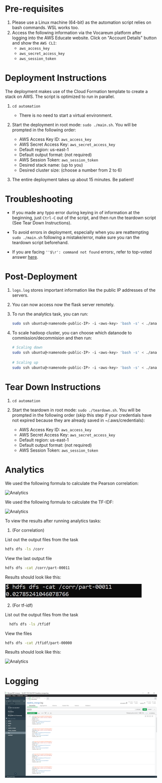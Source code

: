 # Pre-requisites

1. Please use a Linux machine (64-bit) as the automation script relies on bash commands. WSL works too.
2. Access the following information via the Vocareum platform after logging into the AWS Educate website. Click on "Account Details" button and show the `AWS CLI`:
   - `aws_access_key`
   - `aws_secret_access_key`
   - `aws_session_token`

# Deployment Instructions

The deployment makes use of the Cloud Formation template to create a stack on AWS. The script is optimized to run in parallel.

1. `cd automation`
   - There is no need to start a virtual environment.
2. Start the deployment in root mode: `sudo ./main.sh`. You will be prompted in the following order:

   - AWS Access Key ID: `aws_access_key`
   - AWS Secret Access Key: `aws_secret_access_key`
   - Default region: us-east-1
   - Default output format: (not required)
   - AWS Session Token: `aws_session_token`
   - Desired stack name: (up to you)
   - Desired cluster size: (choose a number from 2 to 6)

3. The entire deployment takes up about 15 minutes. Be patient!

# Troubleshooting

- If you made any typo error during keying in of information at the beginning, just `Ctrl-C` out of the script, and then run the teardown script (See Tear Down Instructions).
- To avoid errors in deployment, especially when you are reattempting `sudo ./main.sh` following a mistake/error, make sure you ran the teardown script beforehand.

- If you are facing `''$\r': command not found` errors:, refer to top-voted answer [here](https://askubuntu.com/questions/966488/how-do-i-fix-r-command-not-found-errors-running-bash-scripts-in-wsl).

# Post-Deployment

1. `logs.log` stores important information like the public IP addresses of the servers.
2. You can now access now the flask server remotely.
3. To run the analytics task, you can run:
   ```bash
   sudo ssh ubuntu@<namenode-public-IP> -i <aws-key> 'bash -s' < ./analytics_scripts/execute_analytics.sh
   ```
4. To scale hadoop cluster, you can choose which datanode to commission/decommision and then run:

   ```bash
   # Scaling down
   sudo ssh ubuntu@<namenode-public-IP> -i <aws-key> 'bash -s' < ./analytics_scripts/scaling_down.sh <datanode-private-IP>

   # Scaling up
   sudo ssh ubuntu@<namenode-public-IP> -i <aws-key> 'bash -s' < ./analytics_scripts/scaling_up.sh <datanode-private-IP>
   ```

# Tear Down Instructions

1. `cd automation`
2. Start the teardown in root mode: `sudo ./teardown.sh`. You will be prompted in the following order (skip this step if your credentials have not expired because they are already saved in ~/.aws/credentials):

   - AWS Access Key ID: `aws_access_key`
   - AWS Secret Access Key: `aws_secret_access_key`
   - Default region: us-east-1
   - Default output format: (not required)
   - AWS Session Token: `aws_session_token`

# Analytics

We used the following formula to calculate the Pearson correlation:

![Analytics](https://www.statisticshowto.com/wp-content/uploads/2009/11/pearsons-300x156.gif)

We used the following formula to calculate the TF-IDF:

![Analytics](https://lh3.googleusercontent.com/proxy/_MXfBwOZLoBgtKAxDgkQaUvt6NYrA6VXvFkvbM-MfykHvJquZYLtuFj0rSugXbllFv04i5jSaQQQN07SC78UvEba6aZHopFfL_puOdEntNfcQfVKeldff7fTLxylrZDiieLgdNHp37s)

To view the results after running analytics tasks:
1. (For correlation)

List out the output files from the task
   ```bash
   hdfs dfs -ls /corr
   ```
View the last output file
   ```bash
   hdfs dfs -cat /corr/part-00011
   ```
Results should look like this:

![Analytics](/automation/results/correlation.jpg)

2. (For tf-idf)

List out the output files from the task
 ```bash
   hdfs dfs -ls /tfidf
 ```
View the files
   ```bash
   hdfs dfs -cat /tfidf/part-00000
   ```
Results should look like this:

![Analytics](/results/tfidf.jpg)

# Logging

![Logging](results/logging.png)



